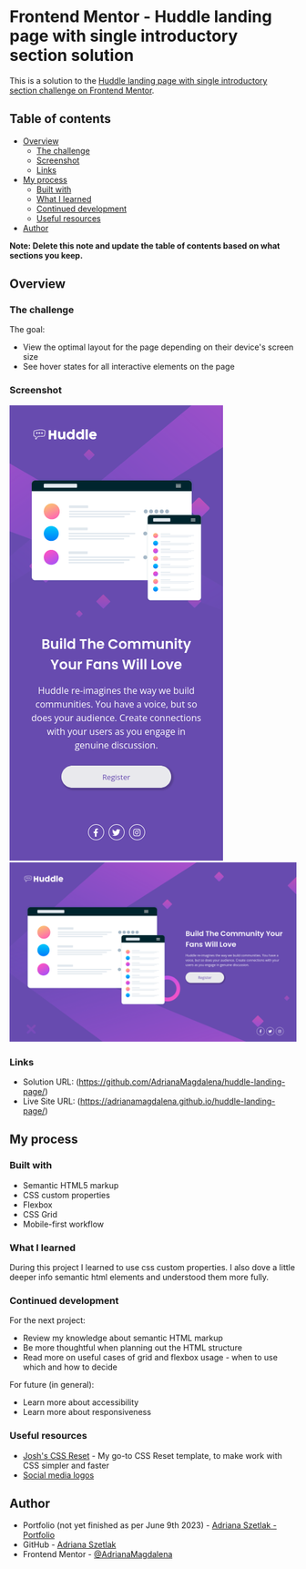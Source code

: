 # Frontend Mentor - Huddle landing page with single introductory section solution

This is a solution to the [Huddle landing page with single introductory section challenge on Frontend Mentor](https://www.frontendmentor.io/challenges/huddle-landing-page-with-a-single-introductory-section-B_2Wvxgi0).

## Table of contents

- [Overview](#overview)
  - [The challenge](#the-challenge)
  - [Screenshot](#screenshot)
  - [Links](#links)
- [My process](#my-process)
  - [Built with](#built-with)
  - [What I learned](#what-i-learned)
  - [Continued development](#continued-development)
  - [Useful resources](#useful-resources)
- [Author](#author)

**Note: Delete this note and update the table of contents based on what sections you keep.**

## Overview

### The challenge

The goal:

- View the optimal layout for the page depending on their device's screen size
- See hover states for all interactive elements on the page

### Screenshot

![Screenshot of the site on mobile](./screenshot-mobile.png)
![Screenshot of the site on desktop](./screenshot-desktop.png)

### Links

- Solution URL: (https://github.com/AdrianaMagdalena/huddle-landing-page/)
- Live Site URL: (https://adrianamagdalena.github.io/huddle-landing-page/)

## My process

### Built with

- Semantic HTML5 markup
- CSS custom properties
- Flexbox
- CSS Grid
- Mobile-first workflow

### What I learned

During this project I learned to use css custom properties.
I also dove a little deeper info semantic html elements and understood them more fully.

### Continued development

For the next project:

- Review my knowledge about semantic HTML markup
- Be more thoughtful when planning out the HTML structure
- Read more on useful cases of grid and flexbox usage - when to use which and how to decide

For future (in general):

- Learn more about accessibility
- Learn more about responsiveness

### Useful resources

- [Josh's CSS Reset](https://www.joshwcomeau.com/css/custom-css-reset/) - My go-to CSS Reset template, to make work with CSS simpler and faster
- [Social media logos](https://fontawesome.com/)

## Author

- Portfolio (not yet finished as per June 9th 2023) - [Adriana Szetlak - Portfolio](https://adrianamagdalena.github.io/portfolio/)
- GitHub - [Adriana Szetlak](https://github.com/AdrianaMagdalena)
- Frontend Mentor - [@AdrianaMagdalena](https://www.frontendmentor.io/profile/AdrianaMagdalena)
